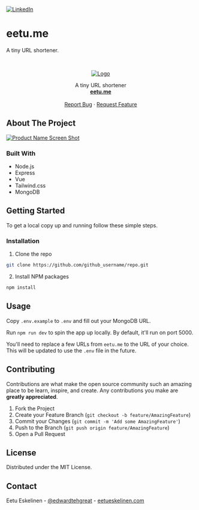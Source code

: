 [![LinkedIn][linkedin-shield]][linkedin-url]
# eetu.me
A tiny URL shortener.


<!-- PROJECT LOGO -->
<br />
<p align="center">
  <a href="https://github.com/github_username/repo">
    <img src="https://i.imgur.com/TyXlAax.png" alt="Logo">
  </a>
  <p align="center">
    A tiny URL shortener
    <br />
    <a href="http://eetu.me"><strong>eetu.me</strong></a>
    <br />
    <br />
    <a href="https://github.com/Eppu/shrtnr/issues">Report Bug</a>
    ·
    <a href="https://github.com/Eppu/shrtnr/issues">Request Feature</a>
  </p>
</p>


<!-- ABOUT THE PROJECT -->
## About The Project

[![Product Name Screen Shot][product-screenshot]](https://example.com)


### Built With

* Node.js
* Express
* Vue
* Tailwind.css
* MongoDB



<!-- GETTING STARTED -->
## Getting Started

To get a local copy up and running follow these simple steps.

### Installation
 
1. Clone the repo
```sh
git clone https://github.com/github_username/repo.git
```
2. Install NPM packages
```sh
npm install
```



<!-- USAGE EXAMPLES -->
## Usage

Copy `.env.example` to `.env` and fill out your MongoDB URL.

Run `npm run dev` to spin the app up locally. By default, it'll run on port 5000.

You'll need to replace a few URLs from `eetu.me` to the URL of your choice. This will be updated to use the `.env` file in the future.



<!-- CONTRIBUTING -->
## Contributing

Contributions are what make the open source community such an amazing place to be learn, inspire, and create. Any contributions you make are **greatly appreciated**.

1. Fork the Project
2. Create your Feature Branch (`git checkout -b feature/AmazingFeature`)
3. Commit your Changes (`git commit -m 'Add some AmazingFeature'`)
4. Push to the Branch (`git push origin feature/AmazingFeature`)
5. Open a Pull Request



<!-- LICENSE -->
## License

Distributed under the MIT License.



<!-- CONTACT -->
## Contact

Eetu Eskelinen - [@edwardtehgreat](https://twitter.com/edwardtehgreat) - [eetueskelinen.com](https://eetueskelinen.com)





<!-- MARKDOWN LINKS & IMAGES -->
<!-- https://www.markdownguide.org/basic-syntax/#reference-style-links -->
[linkedin-shield]: https://img.shields.io/badge/-LinkedIn-black.svg?style=flat-square&logo=linkedin&colorB=555
[linkedin-url]: https://linkedin.com/in/eetueskelinen
[product-screenshot]: https://i.imgur.com/9WIR82K.png
